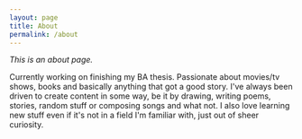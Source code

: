 ```yaml
---
layout: page
title: About
permalink: /about
---
```


*This is an about page.*

Currently working on finishing my BA thesis.
Passionate about movies/tv shows, books and basically anything that got a good story. 
I've always been driven to create content in some way, be it by drawing, writing poems, stories, random stuff or composing songs and what not. I also love learning new stuff even if it's not in a field I'm familiar with, just out of sheer curiosity.
